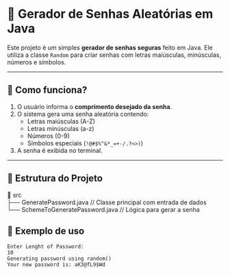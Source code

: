 # 🔐 Gerador de Senhas Aleatórias em Java

Este projeto é um simples **gerador de senhas seguras** feito em Java. Ele utiliza a classe `Random` para criar senhas com letras maiúsculas, minúsculas, números e símbolos.

---

## 🚀 Como funciona?

1. O usuário informa o **comprimento desejado da senha**.
2. O sistema gera uma senha aleatória contendo:
   - Letras maiúsculas (A-Z)
   - Letras minúsculas (a-z)
   - Números (0-9)
   - Símbolos especiais (`!@#$%^&*_=+-/.?<>)`)
3. A senha é exibida no terminal.

---

## 🧩 Estrutura do Projeto

📂 src
</br>
├── GeneratePassword.java // Classe principal com entrada de dados
</br>
└── SchemeToGeneratePassword.java // Lógica para gerar a senha

## 📸 Exemplo de uso
```
Enter Lenght of Password: 
10
Generating password using random()
Your new password is: aK3@fL9$Wd

```

